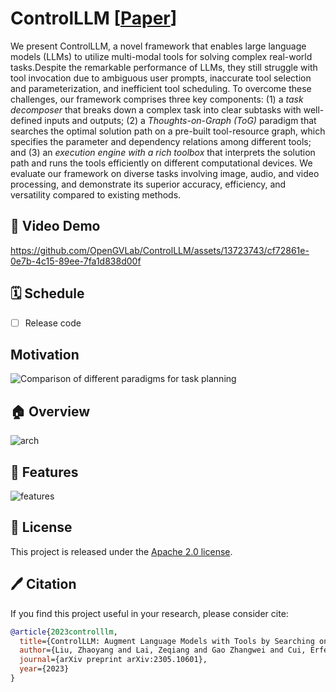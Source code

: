 # ControlLLM [[Paper](https://arxiv.org/abs/2310.17796)]

<!-- ## Description -->

We present ControlLLM, a novel framework that enables large language models (LLMs) to utilize multi-modal tools for solving complex real-world tasks.Despite the remarkable performance of LLMs, they still struggle with tool invocation due to ambiguous user prompts, inaccurate tool selection and parameterization, and inefficient tool scheduling. To overcome these challenges, our framework comprises three key components: (1) a *task decomposer*  that breaks down a complex task into clear subtasks with well-defined inputs and outputs; (2) a *Thoughts-on-Graph (ToG)* paradigm that searches the optimal solution path on a pre-built tool-resource graph, which specifies the parameter and dependency relations among different tools; and (3) an *execution engine with a rich toolbox* that interprets the solution path and runs the tools efficiently on different computational devices. We evaluate our framework on diverse tasks involving image, audio, and video processing, and demonstrate its superior accuracy, efficiency, and versatility compared to existing methods.

## 🤖 Video Demo

https://github.com/OpenGVLab/ControlLLM/assets/13723743/cf72861e-0e7b-4c15-89ee-7fa1d838d00f


## 🗓️ Schedule

- [ ] Release code
  

## Motivation

![Comparison of different paradigms for task planning](https://github.com/OpenGVLab/ControlLLM/assets/13723743/56534638-f8c1-4707-ab16-917df40dfb39)

## 🏠 Overview

![arch](https://github.com/OpenGVLab/ControlLLM/assets/13723743/e5672074-59f7-4260-8ad7-9f373e8e767c)


## 🎁 Features

![features](https://github.com/OpenGVLab/ControlLLM/assets/13723743/9cb12c03-8fc6-4d38-80e1-dedc9568ff14)


## 🎫 License

This project is released under the [Apache 2.0 license](LICENSE).

## 🖊️ Citation

If you find this project useful in your research, please consider cite:

```BibTeX
@article{2023controlllm,
  title={ControlLLM: Augment Language Models with Tools by Searching on Graphs},
  author={Liu, Zhaoyang and Lai, Zeqiang and Gao Zhangwei and Cui, Erfei and Li, Zhiheng and Zhu, Xizhou and Lu, Lewei and Chen, Qifeng and Qiao, Yu and Dai, Jifeng and Wang Wenhai},
  journal={arXiv preprint arXiv:2305.10601},
  year={2023}
}
```
